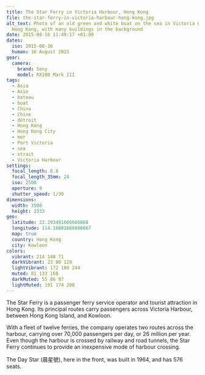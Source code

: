 ```yaml
---
title: The Star Ferry in Victoria Harbour, Hong Kong
file: the-star-ferry-in-victoria-harbour-hong-kong.jpg
alt_text: Photo of an old green and white boat on the sea in Victoria Harbour in
  Hong Kong, with many buildings in the background
date: 2015-08-16 11:49:17 +01:00
dates:
  iso: 2015-08-16
  human: 16 August 2015
gear:
  camera:
    brand: Sony
    model: RX100 Mark III
tags:
  - Asia
  - Asie
  - bateau
  - boat
  - China
  - Chine
  - détroit
  - Hong Kong
  - Hong Kong City
  - mer
  - Port Victoria
  - sea
  - strait
  - Victoria Harbour
settings:
  focal_length: 8.8
  focal_length_35mm: 24
  iso: 2500
  aperture: 9
  shutter_speed: 1/30
dimensions:
  width: 3500
  height: 2333
geo:
  latitude: 22.293491666666668
  longitude: 114.16801666666667
  map: true
  country: Hong Kong
  city: Kowloon
colors:
  vibrant: 214 148 71
  darkVibrant: 23 80 120
  lightVibrant: 172 180 244
  muted: 81 133 168
  darkMuted: 55 86 97
  lightMuted: 191 174 200
---
```


The Star Ferry is a passenger ferry service operator and tourist attraction in Hong Kong. Its principal routes carry passengers across Victoria Harbour, between Hong Kong Island, and Kowloon.

With a fleet of twelve ferries, the company operates two routes across the harbour, carrying over 70,000 passengers per day, or 26 million per year. Even though the harbour is crossed by railway and road tunnels, the Star Ferry continues to provide an inexpensive mode of harbour crossing.

The Day Star (晨星號), here in the front, was built in 1964, and has 576 seats.
